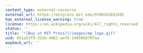 ```yaml
---
content_type: external-resource
external_url: https://mitpress.mit.edu/9780262692502
has_external_license_warning: true
license: https://en.wikipedia.org/wiki/All_rights_reserved
status: ''
title: '![Buy at MIT Press](/images/mp_logo.gif)'
uid: 851a53f9-323b-4062-aa7b-14050b8707aa
wayback_url: ''
---
```


